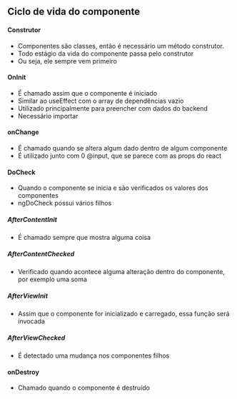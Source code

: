 ## Ciclo de vida do componente

#### Construtor
- Componentes são classes, então é necessário um método construtor.
- Todo estágio da vida do componente passa pelo construtor
- Ou seja, ele sempre vem primeiro

#### OnInit
- É chamado assim que o componente é iniciado
- Similar ao useEffect com o array de dependências vazio
- Utilizado principalmente para preencher com dados do backend
- Necessário importar

#### onChange
- É chamado quando se altera algum dado dentro de algum componente
- É utilizado junto com 0 @input, que se parece com as props do react

#### DoCheck
- Quando o componente se inicia e são verificados os valores dos componentes
- ngDoCheck possui vários filhos
##### AfterContentInit
- É chamado sempre que mostra alguma coisa
##### AfterContentChecked
- Verificado quando acontece alguma alteração dentro do componente, por exemplo uma soma
##### AfterViewInit
- Assim que o componente for inicializado e carregado, essa função será invocada
##### AfterViewChecked
- É detectado uma mudança nos componentes filhos

#### onDestroy
- Chamado quando o componente é destruído

